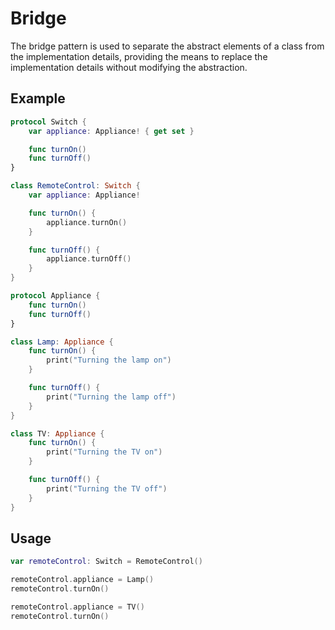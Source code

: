 # Bridge

The bridge pattern is used to separate the abstract elements of a class from the implementation details, providing the means to replace the implementation details without modifying the abstraction.

## Example

```swift
protocol Switch {
    var appliance: Appliance! { get set }

    func turnOn()
    func turnOff()
}

class RemoteControl: Switch {
    var appliance: Appliance!

    func turnOn() {
        appliance.turnOn()
    }

    func turnOff() {
        appliance.turnOff()
    }
}

protocol Appliance {
    func turnOn()
    func turnOff()
}

class Lamp: Appliance {
    func turnOn() {
        print("Turning the lamp on")
    }

    func turnOff() {
        print("Turning the lamp off")
    }
}

class TV: Appliance {
    func turnOn() {
        print("Turning the TV on")
    }

    func turnOff() {
        print("Turning the TV off")
    }
}
```

## Usage

```swift
var remoteControl: Switch = RemoteControl()

remoteControl.appliance = Lamp()
remoteControl.turnOn()

remoteControl.appliance = TV()
remoteControl.turnOn()
```
